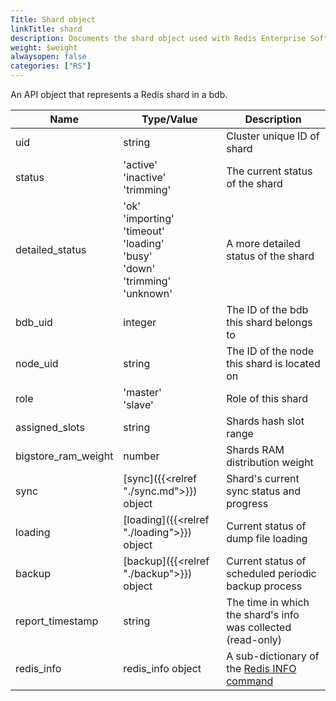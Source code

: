 ```yaml
---
Title: Shard object
linkTitle: shard
description: Documents the shard object used with Redis Enterprise Software REST API calls.
weight: $weight
alwaysopen: false
categories: ["RS"]
---
```


An API object that represents a Redis shard in a bdb.

| Name | Type/Value | Description |
|------|------------|-------------|
| uid                  | string                          | Cluster unique ID of shard |
| status               | 'active'<br />'inactive'<br />'trimming' | The current status of the shard |
| detailed_status      | 'ok'<br />'importing'<br />'timeout'<br />'loading'<br />'busy'<br />'down'<br />'trimming'<br />'unknown' | A more detailed status of the shard |                                         
| bdb_uid              | integer                         | The ID of the bdb this shard belongs to |
| node_uid             | string                          | The ID of the node this shard is located on |
| role                 | 'master'<br />'slave'        | Role of this shard |
| assigned_slots       | string                          | Shards hash slot range |
| bigstore_ram_weight  | number                          | Shards RAM distribution weight |
| sync                 | [sync]({{<relref "./sync.md">}}) object | Shard's current sync status and progress |
| loading              | [loading]({{<relref "./loading">}}) object      | Current status of dump file loading |
| backup               | [backup]({{<relref "./backup">}}) object        | Current status of scheduled periodic backup process |
| report_timestamp     | string                          | The time in which the shard's info was collected (read-only) |
| redis_info           | redis_info object               | A sub-dictionary of the [Redis INFO command](https://redis.io/commands/info) |
